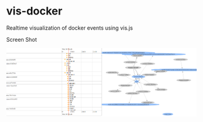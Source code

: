 # vis-docker

Realtime visualization of docker events using vis.js

Screen Shot

![](./screenshot.png)